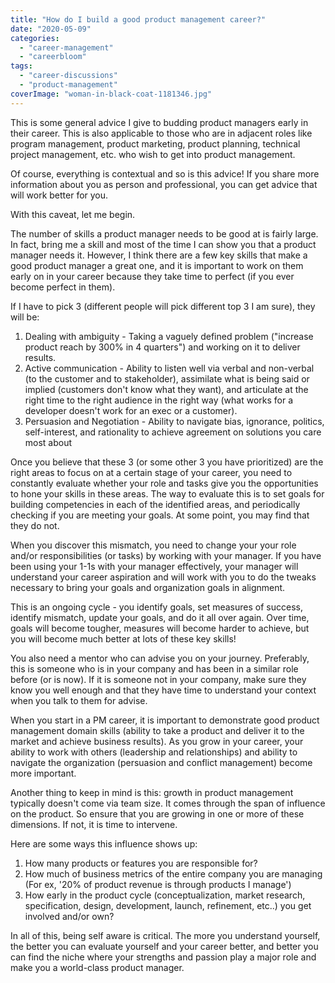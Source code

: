 ```yaml
---
title: "How do I build a good product management career?"
date: "2020-05-09"
categories: 
  - "career-management"
  - "careerbloom"
tags: 
  - "career-discussions"
  - "product-management"
coverImage: "woman-in-black-coat-1181346.jpg"
---
```


This is some general advice I give to budding product managers early in their career. This is also applicable to those who are in adjacent roles like program management, product marketing, product planning, technical project management, etc. who wish to get into product management.

Of course, everything is contextual and so is this advice! If you share more information about you as person and professional, you can get advice that will work better for you.

With this caveat, let me begin.

The number of skills a product manager needs to be good at is fairly large. In fact, bring me a skill and most of the time I can show you that a product manager needs it. However, I think there are a few key skills that make a good product manager a great one, and it is important to work on them early on in your career because they take time to perfect (if you ever become perfect in them).

If I have to pick 3 (different people will pick different top 3 I am sure), they will be:

1. Dealing with ambiguity - Taking a vaguely defined problem ("increase product reach by 300% in 4 quarters") and working on it to deliver results.
2. Active communication - Ability to listen well via verbal and non-verbal (to the customer and to stakeholder), assimilate what is being said or implied (customers don't know what they want), and articulate at the right time to the right audience in the right way (what works for a developer doesn't work for an exec or a customer).
3. Persuasion and Negotiation - Ability to navigate bias, ignorance, politics, self-interest, and rationality to achieve agreement on solutions you care most about

Once you believe that these 3 (or some other 3 you have prioritized) are the right areas to focus on at a certain stage of your career, you need to constantly evaluate whether your role and tasks give you the opportunities to hone your skills in these areas. The way to evaluate this is to set goals for building competencies in each of the identified areas, and periodically checking if you are meeting your goals. At some point, you may find that they do not.

When you discover this mismatch, you need to change your your role and/or responsibilities (or tasks) by working with your manager. If you have been using your 1-1s with your manager effectively, your manager will understand your career aspiration and will work with you to do the tweaks necessary to bring your goals and organization goals in alignment.

This is an ongoing cycle - you identify goals, set measures of success, identify mismatch, update your goals, and do it all over again. Over time, goals will become tougher, measures will become harder to achieve, but you will become much better at lots of these key skills!

You also need a mentor who can advise you on your journey. Preferably, this is someone who is in your company and has been in a similar role before (or is now). If it is someone not in your company, make sure they know you well enough and that they have time to understand your context when you talk to them for advise.

When you start in a PM career, it is important to demonstrate good product management domain skills (ability to take a product and deliver it to the market and achieve business results). As you grow in your career, your ability to work with others (leadership and relationships) and ability to navigate the organization (persuasion and conflict management) become more important.

Another thing to keep in mind is this: growth in product management typically doesn't come via team size. It comes through the span of influence on the product. So ensure that you are growing in one or more of these dimensions. If not, it is time to intervene.

Here are some ways this influence shows up:

1. How many products or features you are responsible for?
2. How much of business metrics of the entire company you are managing (For ex, '20% of product revenue is through products I manage')
3. How early in the product cycle (conceptualization, market research, specification, design, development, launch, refinement, etc..) you get involved and/or own?

In all of this, being self aware is critical. The more you understand yourself, the better you can evaluate yourself and your career better, and better you can find the niche where your strengths and passion play a major role and make you a world-class product manager.
